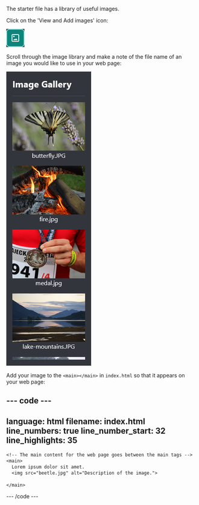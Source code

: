 The starter file has a library of useful images.

Click on the 'View and Add images' icon:

![An icon shaped like a piece of paper with top right corner folded over and a mountain scene on the paper.](images/view-add-images.png)

Scroll through the image library and make a note of the file name of an image you would like to use in your web page:

![The image library with beetle.jpg file shown.](images/image-gallery.png)

Add your image to the `<main></main>` in `index.html` so that it appears on your web page:

## --- code ---

language: html
filename: index.html
line_numbers: true
line_number_start: 32
line_highlights: 35
--------------------------------------------------------

```
<!-- The main content for the web page goes between the main tags -->
<main>
  Lorem ipsum dolor sit amet. 
  <img src="beetle.jpg" alt="Description of the image.">
   
</main>
```

\--- /code ---
